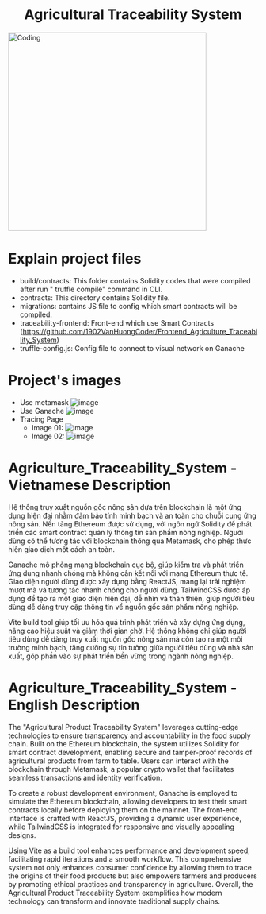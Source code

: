 <h1 align="center">Agricultural Traceability System </h1> 
<img align="center" alt="Coding" width="400" src="https://github.com/user-attachments/assets/aba5355e-8a5d-4d8e-b3ca-b97a01eae1ef" />

# Explain project files 
- build/contracts: This folder contains Solidity codes that were compiled after run " truffle compile" command in CLI.
- contracts: This directory contains Solidity file.
- migrations: contains JS file to config which smart contracts will be compiled.
- traceability-frontend:  Front-end which use Smart Contracts (https://github.com/1902VanHuongCoder/Frontend_Agriculture_Traceability_System)
- truffle-config.js: Config file to connect to visual network on Ganache

# Project's images 
- Use metamask
![image](https://github.com/user-attachments/assets/a66aa2b1-5f50-4a40-85a1-835713f3dd53)
- Use Ganache
![image](https://github.com/user-attachments/assets/28a86347-e0b8-4785-bbf6-38f0cd0022ad)
- Tracing Page
  + Image 01:
    ![image](https://github.com/user-attachments/assets/9b3af6bf-7937-458b-9eb9-f75d4012d2db)
  + Image 02:
    ![image](https://github.com/user-attachments/assets/87fff25e-bde5-49ee-add3-37e5678cdee7)

# Agriculture_Traceability_System - Vietnamese Description
Hệ thống truy xuất nguồn gốc nông sản dựa trên blockchain là một ứng dụng hiện đại nhằm đảm bảo tính minh bạch và an toàn cho chuỗi cung ứng nông sản. Nền tảng Ethereum được sử dụng, với ngôn ngữ Solidity để phát triển các smart contract quản lý thông tin sản phẩm nông nghiệp. Người dùng có thể tương tác với blockchain thông qua Metamask, cho phép thực hiện giao dịch một cách an toàn.

Ganache mô phỏng mạng blockchain cục bộ, giúp kiểm tra và phát triển ứng dụng nhanh chóng mà không cần kết nối với mạng Ethereum thực tế. Giao diện người dùng được xây dựng bằng ReactJS, mang lại trải nghiệm mượt mà và tương tác nhanh chóng cho người dùng. TailwindCSS được áp dụng để tạo ra một giao diện hiện đại, dễ nhìn và thân thiện, giúp người tiêu dùng dễ dàng truy cập thông tin về nguồn gốc sản phẩm nông nghiệp.

Vite build tool giúp tối ưu hóa quá trình phát triển và xây dựng ứng dụng, nâng cao hiệu suất và giảm thời gian chờ. Hệ thống không chỉ giúp người tiêu dùng dễ dàng truy xuất nguồn gốc nông sản mà còn tạo ra một môi trường minh bạch, tăng cường sự tin tưởng giữa người tiêu dùng và nhà sản xuất, góp phần vào sự phát triển bền vững trong ngành nông nghiệp.

# Agriculture_Traceability_System - English Description
The "Agricultural Product Traceability System" leverages cutting-edge technologies to ensure transparency and accountability in the food supply chain. Built on the Ethereum blockchain, the system utilizes Solidity for smart contract development, enabling secure and tamper-proof records of agricultural products from farm to table. Users can interact with the blockchain through Metamask, a popular crypto wallet that facilitates seamless transactions and identity verification.

To create a robust development environment, Ganache is employed to simulate the Ethereum blockchain, allowing developers to test their smart contracts locally before deploying them on the mainnet. The front-end interface is crafted with ReactJS, providing a dynamic user experience, while TailwindCSS is integrated for responsive and visually appealing designs.

Using Vite as a build tool enhances performance and development speed, facilitating rapid iterations and a smooth workflow. This comprehensive system not only enhances consumer confidence by allowing them to trace the origins of their food products but also empowers farmers and producers by promoting ethical practices and transparency in agriculture. Overall, the Agricultural Product Traceability System exemplifies how modern technology can transform and innovate traditional supply chains.
